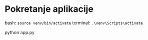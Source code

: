# Pokretanje aplikacije
bash: ``` source venv/bin/activate ```
terminal: ``` .\venv\Scripts\activate ```


python app.py
